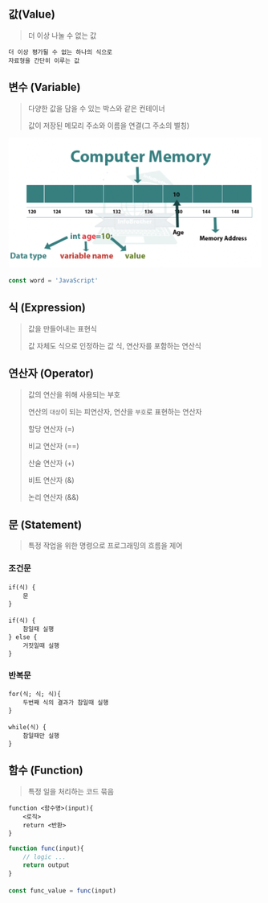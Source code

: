 ## 값(Value)
> 더 이상 나눌 수 없는 값
```
더 이상 평가될 수 없는 하나의 식으로
자료형을 간단히 이루는 값
```

## 변수 (Variable)
> 다양한 값을 담을 수 있는 박스와 같은 컨테이너
>
> 값이 저장된 메모리 주소와 이름을 연결(그 주소의 별칭)

![](img/2022-03-23-15-34-17.png)

```js
const word = 'JavaScript'
```

## 식 (Expression)
> 값을 만들어내는 표현식
>
> 값 자체도 식으로 인정하는 값 식, 연산자를 포함하는 연산식

## 연산자 (Operator)
> 값의 연산을 위해 사용되는 부호
>
> 연산의 `대상`이 되는 피연산자, 연산을 `부호`로 표현하는 연산자
>
> 할당 연산자 (=)
>
> 비교 연산자 (==)
>
> 산술 연산자 (+)
>
> 비트 연산자 (&)
>
> 논리 연산자 (&&)

## 문 (Statement)
> 특정 작업을 위한 명령으로 프로그래밍의 흐름을 제어

### 조건문 
```
if(식) {
    문
}

if(식) {
    참일때 실행
} else {
    거짓일때 실행
}
```

### 반복문
```
for(식; 식; 식){
    두번째 식의 결과가 참일때 실행
}

while(식) {
    참일때만 실행
}
```

## 함수 (Function)
> 특정 일을 처리하는 코드 묶음

```
function <함수명>(input){
    <로직>
    return <반환>
}
```

```js
function func(input){
    // logic ...
    return output
}

const func_value = func(input)
```
